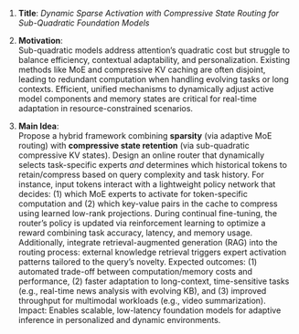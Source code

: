 1. **Title**: *Dynamic Sparse Activation with Compressive State Routing for Sub-Quadratic Foundation Models*  

2. **Motivation**:  
Sub-quadratic models address attention’s quadratic cost but struggle to balance efficiency, contextual adaptability, and personalization. Existing methods like MoE and compressive KV caching are often disjoint, leading to redundant computation when handling evolving tasks or long contexts. Efficient, unified mechanisms to dynamically adjust active model components and memory states are critical for real-time adaptation in resource-constrained scenarios.  

3. **Main Idea**:  
Propose a hybrid framework combining **sparsity** (via adaptive MoE routing) with **compressive state retention** (via sub-quadratic compressive KV states). Design an online router that dynamically selects task-specific experts *and* determines which historical tokens to retain/compress based on query complexity and task history. For instance, input tokens interact with a lightweight policy network that decides: (1) which MoE experts to activate for token-specific computation and (2) which key-value pairs in the cache to compress using learned low-rank projections. During continual fine-tuning, the router’s policy is updated via reinforcement learning to optimize a reward combining task accuracy, latency, and memory usage. Additionally, integrate retrieval-augmented generation (RAG) into the routing process: external knowledge retrieval triggers expert activation patterns tailored to the query’s novelty. Expected outcomes: (1) automated trade-off between computation/memory costs and performance, (2) faster adaptation to long-context, time-sensitive tasks (e.g., real-time news analysis with evolving KB), and (3) improved throughput for multimodal workloads (e.g., video summarization). Impact: Enables scalable, low-latency foundation models for adaptive inference in personalized and dynamic environments.